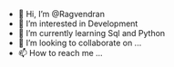 - 👋 Hi, I’m @Ragvendran
- 👀 I’m interested in Development
- 🌱 I’m currently learning Sql and Python
- 💞️ I’m looking to collaborate on ...
- 📫 How to reach me ...

<!---
Ragvendran/Ragvendran is a ✨ special ✨ repository because its `README.md` (this file) appears on your GitHub profile.
You can click the Preview link to take a look at your changes.
--->
